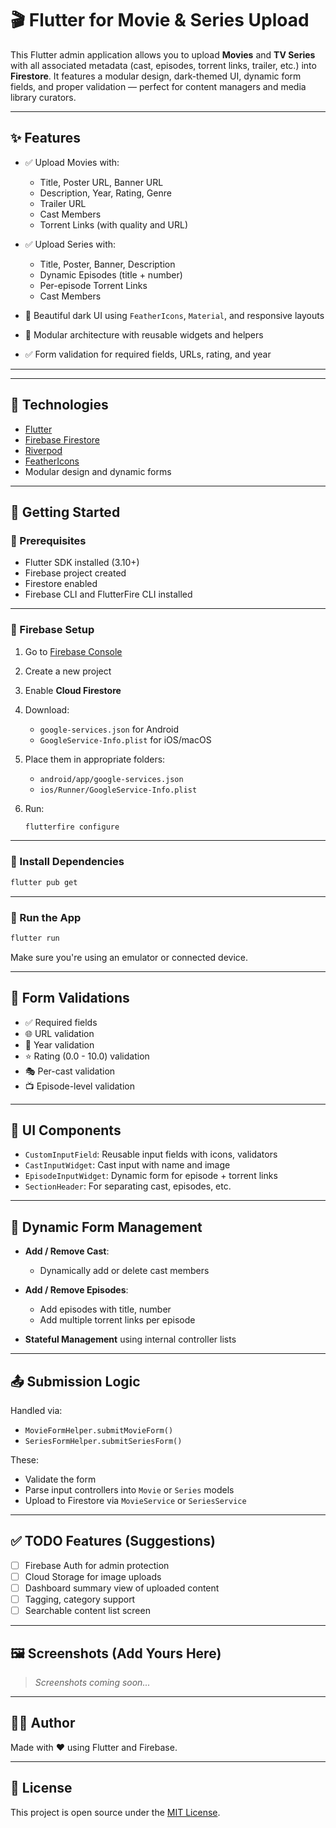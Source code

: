 
# 🎬 Flutter  for Movie & Series Upload

This Flutter admin application allows you to upload **Movies** and **TV Series** with all associated metadata (cast, episodes, torrent links, trailer, etc.) into **Firestore**. It features a modular design, dark-themed UI, dynamic form fields, and proper validation — perfect for content managers and media library curators.

---

## ✨ Features

- ✅ Upload Movies with:
  - Title, Poster URL, Banner URL
  - Description, Year, Rating, Genre
  - Trailer URL
  - Cast Members
  - Torrent Links (with quality and URL)

- ✅ Upload Series with:
  - Title, Poster, Banner, Description
  - Dynamic Episodes (title + number)
  - Per-episode Torrent Links
  - Cast Members

- 🎨 Beautiful dark UI using `FeatherIcons`, `Material`, and responsive layouts

- 🧼 Modular architecture with reusable widgets and helpers

- ✅ Form validation for required fields, URLs, rating, and year

---

---

## 🔧 Technologies

- [Flutter](https://flutter.dev/)
- [Firebase Firestore](https://firebase.google.com/)
- [Riverpod](https://riverpod.dev/)
- [FeatherIcons](https://pub.dev/packages/feather_icons)
- Modular design and dynamic forms

---

## 🚀 Getting Started

### 🔹 Prerequisites

- Flutter SDK installed (3.10+)
- Firebase project created
- Firestore enabled
- Firebase CLI and FlutterFire CLI installed

---

### 🔹 Firebase Setup

1. Go to [Firebase Console](https://console.firebase.google.com/)
2. Create a new project
3. Enable **Cloud Firestore**
4. Download:
   - `google-services.json` for Android
   - `GoogleService-Info.plist` for iOS/macOS
5. Place them in appropriate folders:
   - `android/app/google-services.json`
   - `ios/Runner/GoogleService-Info.plist`

6. Run:
   ```bash
   flutterfire configure
   ```

---

### 🔹 Install Dependencies

```bash
flutter pub get
```

---

### 🔹 Run the App

```bash
flutter run
```

Make sure you're using an emulator or connected device.

---

## 🧪 Form Validations

- ✅ Required fields
- 🌐 URL validation
- 📅 Year validation
- ⭐ Rating (0.0 - 10.0) validation
- 🎭 Per-cast validation
- 📺 Episode-level validation

---

## 🧱 UI Components

- `CustomInputField`: Reusable input fields with icons, validators
- `CastInputWidget`: Cast input with name and image
- `EpisodeInputWidget`: Dynamic form for episode + torrent links
- `SectionHeader`: For separating cast, episodes, etc.

---

## 🧩 Dynamic Form Management

- **Add / Remove Cast**:
  - Dynamically add or delete cast members

- **Add / Remove Episodes**:
  - Add episodes with title, number
  - Add multiple torrent links per episode

- **Stateful Management** using internal controller lists

---

## 📤 Submission Logic

Handled via:

- `MovieFormHelper.submitMovieForm()`
- `SeriesFormHelper.submitSeriesForm()`

These:
- Validate the form
- Parse input controllers into `Movie` or `Series` models
- Upload to Firestore via `MovieService` or `SeriesService`

---

## ✅ TODO Features (Suggestions)

- [ ] Firebase Auth for admin protection
- [ ] Cloud Storage for image uploads
- [ ] Dashboard summary view of uploaded content
- [ ] Tagging, category support
- [ ] Searchable content list screen

---

## 🖼️ Screenshots (Add Yours Here)

> _Screenshots coming soon..._

---

## 👨‍💻 Author

Made with ❤️ using Flutter and Firebase.

---

## 📜 License

This project is open source under the [MIT License](LICENSE).

